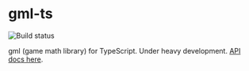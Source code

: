 # gml-ts

![Build status](https://api.travis-ci.org/davidyu/gml-ts.svg)

gml (game math library) for TypeScript. Under heavy development. [API docs here](http://lewenyu.com/gml/doc/ts).
